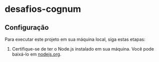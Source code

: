 # desafios-cognum

## Configuração

Para executar este projeto em sua máquina local, siga estas etapas:

1. Certifique-se de ter o Node.js instalado em sua máquina. Você pode baixá-lo em [nodejs.org](https://nodejs.org/).